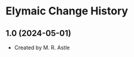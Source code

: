 Elymaic Change History
====================

1.0 (2024-05-01)
----------------
* Created by M. R. Astle
